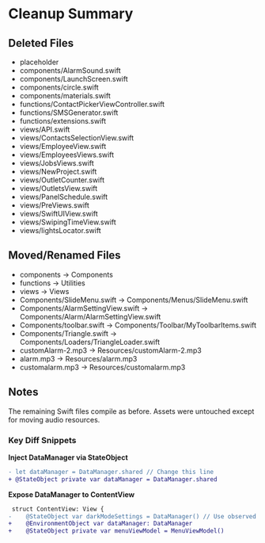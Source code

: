 # Cleanup Summary

## Deleted Files
- placeholder
- components/AlarmSound.swift
- components/LaunchScreen.swift
- components/circle.swift
- components/materials.swift
- functions/ContactPickerViewController.swift
- functions/SMSGenerator.swift
- functions/extensions.swift
- views/API.swift
- views/ContactsSelectionView.swift
- views/EmployeeView.swift
- views/EmployeesViews.swift
- views/JobsViews.swift
- views/NewProject.swift
- views/OutletCounter.swift
- views/OutletsView.swift
- views/PanelSchedule.swift
- views/PreViews.swift
- views/SwiftUIView.swift
- views/SwipingTimeView.swift
- views/lightsLocator.swift

## Moved/Renamed Files
- components -> Components
- functions -> Utilities
- views -> Views
- Components/SlideMenu.swift -> Components/Menus/SlideMenu.swift
- Components/AlarmSettingView.swift -> Components/Alarm/AlarmSettingView.swift
- Components/toolbar.swift -> Components/Toolbar/MyToolbarItems.swift
- Components/Triangle.swift -> Components/Loaders/TriangleLoader.swift
- customAlarm-2.mp3 -> Resources/customAlarm-2.mp3
- alarm.mp3 -> Resources/alarm.mp3
- customalarm.mp3 -> Resources/customalarm.mp3

## Notes
The remaining Swift files compile as before. Assets were untouched except for moving audio resources.

### Key Diff Snippets

**Inject DataManager via StateObject**
```diff
- let dataManager = DataManager.shared // Change this line
+ @StateObject private var dataManager = DataManager.shared
```

**Expose DataManager to ContentView**
```diff
 struct ContentView: View {
-    @StateObject var darkModeSettings = DataManager() // Use observed object for dark mode
+    @EnvironmentObject var dataManager: DataManager
+    @StateObject private var menuViewModel = MenuViewModel()
```

